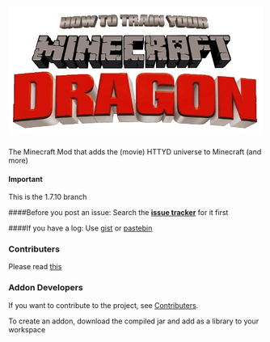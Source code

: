 ![](resources/logo.gif?raw=true)
===============
The Minecraft Mod that adds the (movie) HTTYD universe to Minecraft (and more)

#### Important
This is the 1.7.10 branch

####Before you post an issue:
Search the **[issue tracker][1]** for it first

####If you have a log:
Use [gist](https://gist.github.com) or [pastebin](http://pastebin.com/)

### Contributers

Please read [this](CONTRIBUTING.md)

### Addon Developers

If you want to contribute to the project, see [Contributers](#contributers).

To create an addon, download the compiled jar and add as a library to your workspace

[1]: https://github.com/HTTYMD-Team/HTTYMD-Mod/issues
